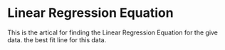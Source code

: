 # Linear Regression Equation
This is the artical for finding the Linear Regression Equation for the give data. 
the best fit line for this data.
